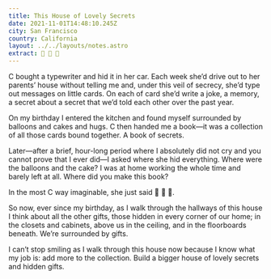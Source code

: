```yaml
---
title: This House of Lovely Secrets
date: 2021-11-01T14:48:10.245Z
city: San Francisco
country: California
layout: ../../layouts/notes.astro
extract: 👀 👀 👀
---
```

C bought a typewriter and hid it in her car. Each week she’d drive out to her parents’ house without telling me and, under this veil of secrecy, she’d type out messages on little cards. On each of card she’d write a joke, a memory, a secret about a secret that we’d told each other over the past year.

On my birthday I entered the kitchen and found myself surrounded by balloons and cakes and hugs. C then handed me a book—it was a collection of all those cards bound together. A book of secrets.

Later—after a brief, hour-long period where I absolutely did not cry and you cannot prove that I ever did—I asked where she hid everything. Where were the balloons and the cake? I was at home working the whole time and barely left at all. Where did you make this book? 

In the most C way imaginable, she just said 👀 👀 👀.

So now, ever since my birthday, as I walk through the hallways of this house I think about all the other gifts, those hidden in every corner of our home; in the closets and cabinets, above us in the ceiling, and in the floorboards beneath. We’re surrounded by gifts.

I can’t stop smiling as I walk through this house now because I know what my job is: add more to the collection. Build a bigger house of lovely secrets and hidden gifts.